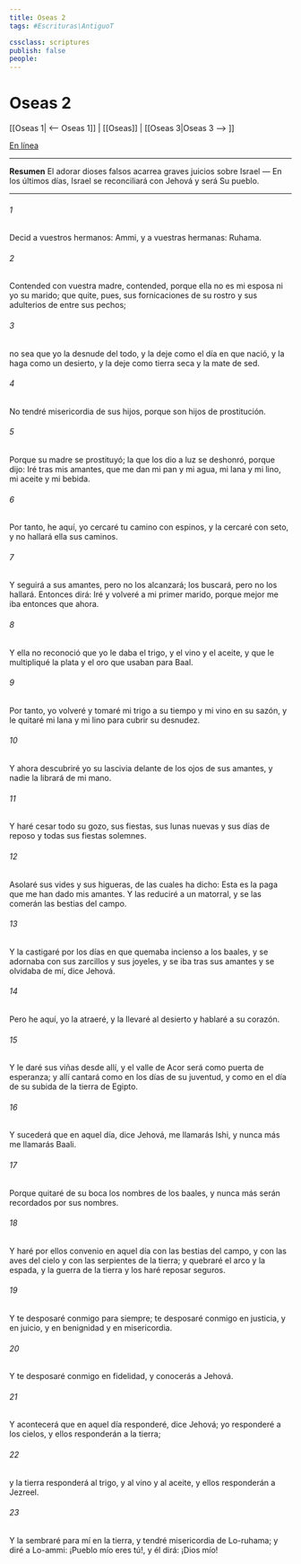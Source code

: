 ```yaml
---
title: Oseas 2
tags: #Escrituras\AntiguoT

cssclass: scriptures
publish: false
people:
---
```


# Oseas 2
[[Oseas 1| <-- Oseas 1]] | [[Oseas]] | [[Oseas 3|Oseas 3 --> ]]

[En línea](https://churchofjesuschrist.org/study/scriptures/ot/hosea/2?lang=spa)

---
__Resumen__
El adorar dioses falsos acarrea graves juicios sobre Israel — En los últimos días, Israel se reconciliará con Jehová y será Su pueblo.

---
###### 1 
Decid a vuestros hermanos: Ammi, y a vuestras hermanas: Ruhama.

###### 2 
Contended con vuestra madre, contended, porque ella no es mi esposa ni yo su marido; que quite, pues, sus fornicaciones de su rostro y sus adulterios de entre sus pechos;

###### 3 
no sea que yo la desnude del todo, y la deje como el día en que nació, y la haga como un desierto, y la deje como tierra seca y la mate de sed.

###### 4 
No tendré misericordia de sus hijos, porque son hijos de prostitución.

###### 5 
Porque su madre se prostituyó; la que los dio a luz se deshonró, porque dijo: Iré tras mis amantes, que me dan mi pan y mi agua, mi lana y mi lino, mi aceite y mi bebida.

###### 6 
Por tanto, he aquí, yo cercaré tu camino con espinos, y la cercaré con seto, y no hallará ella sus caminos.

###### 7 
Y seguirá a sus amantes, pero no los alcanzará; los buscará, pero no los hallará. Entonces dirá: Iré y volveré a mi primer marido, porque mejor me iba entonces que ahora.

###### 8 
Y ella no reconoció que yo le daba el trigo, y el vino y el aceite, y que le multipliqué la plata y el oro que usaban para Baal.

###### 9 
Por tanto, yo volveré y tomaré mi trigo a su tiempo y mi vino en su sazón, y le quitaré mi lana y mi lino  para cubrir su desnudez.

###### 10 
Y ahora descubriré yo su lascivia delante de los ojos de sus amantes, y nadie la librará de mi mano.

###### 11 
Y haré cesar todo su gozo, sus fiestas, sus lunas nuevas y sus días de reposo y todas sus fiestas solemnes.

###### 12 
Asolaré sus vides y sus higueras, de las cuales ha dicho: Esta es la paga que me han dado mis amantes. Y las reduciré a un matorral, y se las comerán las bestias del campo.

###### 13 
Y la castigaré por los días en que quemaba incienso a los baales, y se adornaba con sus zarcillos y sus joyeles, y se iba tras sus amantes y se olvidaba de mí, dice Jehová.

###### 14 
Pero he aquí, yo la atraeré, y la llevaré al desierto y hablaré a su corazón.

###### 15 
Y le daré sus viñas desde allí, y el valle de Acor será como puerta de esperanza; y allí cantará como en los días de su juventud, y como en el día de su subida de la tierra de Egipto.

###### 16 
Y sucederá que en aquel día, dice Jehová, me llamarás Ishi, y nunca más me llamarás Baali.

###### 17 
Porque quitaré de su boca los nombres de los baales, y nunca más serán recordados por sus nombres.

###### 18 
Y haré por ellos convenio en aquel día con las bestias del campo, y con las aves del cielo y con las serpientes de la tierra; y quebraré el arco y la espada, y  la guerra de la tierra y los haré reposar seguros.

###### 19 
Y te desposaré conmigo para siempre; te desposaré conmigo en justicia, y en juicio, y en benignidad y en misericordia.

###### 20 
Y te desposaré conmigo en fidelidad, y conocerás a Jehová.

###### 21 
Y acontecerá que en aquel día responderé, dice Jehová; yo responderé a los cielos, y ellos responderán a la tierra;

###### 22 
y la tierra responderá al trigo, y al vino y al aceite, y ellos responderán a Jezreel.

###### 23 
Y la sembraré para mí en la tierra, y tendré misericordia de Lo-ruhama; y diré a Lo-ammi: ¡Pueblo mío eres tú!, y él dirá: ¡Dios mío!


